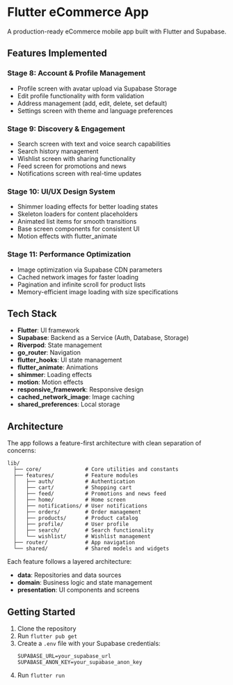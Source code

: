 # Flutter eCommerce App

A production-ready eCommerce mobile app built with Flutter and Supabase.

## Features Implemented

### Stage 8: Account & Profile Management
- Profile screen with avatar upload via Supabase Storage
- Edit profile functionality with form validation
- Address management (add, edit, delete, set default)
- Settings screen with theme and language preferences

### Stage 9: Discovery & Engagement
- Search screen with text and voice search capabilities
- Search history management
- Wishlist screen with sharing functionality
- Feed screen for promotions and news
- Notifications screen with real-time updates

### Stage 10: UI/UX Design System
- Shimmer loading effects for better loading states
- Skeleton loaders for content placeholders
- Animated list items for smooth transitions
- Base screen components for consistent UI
- Motion effects with flutter_animate

### Stage 11: Performance Optimization
- Image optimization via Supabase CDN parameters
- Cached network images for faster loading
- Pagination and infinite scroll for product lists
- Memory-efficient image loading with size specifications

## Tech Stack

- **Flutter**: UI framework
- **Supabase**: Backend as a Service (Auth, Database, Storage)
- **Riverpod**: State management
- **go_router**: Navigation
- **flutter_hooks**: UI state management
- **flutter_animate**: Animations
- **shimmer**: Loading effects
- **motion**: Motion effects
- **responsive_framework**: Responsive design
- **cached_network_image**: Image caching
- **shared_preferences**: Local storage

## Architecture

The app follows a feature-first architecture with clean separation of concerns:

```
lib/
  ├── core/              # Core utilities and constants
  ├── features/          # Feature modules
  │   ├── auth/          # Authentication
  │   ├── cart/          # Shopping cart
  │   ├── feed/          # Promotions and news feed
  │   ├── home/          # Home screen
  │   ├── notifications/ # User notifications
  │   ├── orders/        # Order management
  │   ├── products/      # Product catalog
  │   ├── profile/       # User profile
  │   ├── search/        # Search functionality
  │   └── wishlist/      # Wishlist management
  ├── router/            # App navigation
  └── shared/            # Shared models and widgets
```

Each feature follows a layered architecture:
- **data**: Repositories and data sources
- **domain**: Business logic and state management
- **presentation**: UI components and screens

## Getting Started

1. Clone the repository
2. Run `flutter pub get`
3. Create a `.env` file with your Supabase credentials:
   ```
   SUPABASE_URL=your_supabase_url
   SUPABASE_ANON_KEY=your_supabase_anon_key
   ```
4. Run `flutter run`
